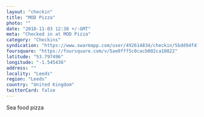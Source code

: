 ```yaml
---
layout: "checkin"
title: "MOD Pizza"
photo: ""
date: "2018-11-03 12:30 +/-GMT"
meta: "Checked in at MOD Pizza"
category: "Checkins"
syndication: "https://www.swarmapp.com/user/492614834/checkin/5bdd94fd1af85200398b8929"
foursquare: "https://foursquare.com/v/5ae0fff5c0cacb002ca10822"
latitude: "53.797496"
longitude: "-1.545436"
address: ""
locality: "Leeds"
region: "Leeds"
country: "United Kingdom"
twitterCard: false
---
```

Sea food pizza
